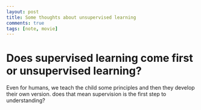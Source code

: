 ```yaml
---
layout: post
title: Some thoughts about unsupervised learning
comments: true
tags: [note, movie]
---
```


# Does supervised learning come first or unsupervised learning?

Even for humans, we teach the child some principles and then they develop their own version.
does that mean supervision is the first step to understanding?


